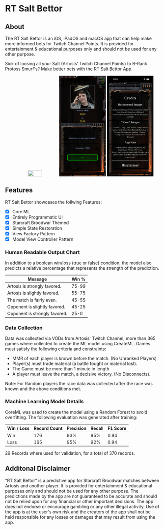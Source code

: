 # RT Salt Bettor

## About
The RT Salt Bettor is an iOS, iPadOS and macOS app that can help make more informed bets for Twitch Channel Points. 
It is provided for entertainment & educational purposes only and should not be used for any other purpose.

Sick of loosing all your Salt (Artosis' Twitch Channel Points) to B-Rank Protoss Smurf's? 
Make better bets with the RT Salt Bettor App.

<p align="center">
    <img src="https://github.com/rloniello/RT-Salt-Bettor/blob/main/RT%20Salt%20Bettor/Resources/screenplay.gif" width=30% height=30%/>
    <img src="https://github.com/rloniello/RT-Salt-Bettor/blob/main/RT%20Salt%20Bettor/Resources/screenshot-main.png" width=30% height=30%/>
    <img src="https://github.com/rloniello/RT-Salt-Bettor/blob/main/RT%20Salt%20Bettor/Resources/screenshot-credits.png" width=30% height=30%/>
</p>

## Features
RT Salt Bettor showcases the follwing Features:

- [x] Core ML
- [x] Entirely Programmatic UI
- [x] Starcraft Broodwar Themed
- [x] Simple State Restoration
- [x] View Factory Pattern
- [x] Model View Controller Pattern

### Human Readable Output Chart

In addition to a boolean win/loss (true or false) condition, 
the model also predicts a relative percentage that represents the strength of the prediction.   

| Message     | Win % |
| ----------- | ----------- |
| Artosis is strongly favored. | 75-99 |
| Artosis is slightly favored. | 55-75 |
| The match is fairly even.    | 45-55 |
| Opponent is slightly favored. | 45-25 |
| Opponent is strongly favored.| 25-0 |

### Data Collection

Data was collected via VODs from Artosis' Twitch Channel, more than 365 games where collected to create the ML model using CreateML. 
Games must satisfy the following criteria and constraints: 
* MMR of each player is known before the match. (No Unranked Players)
* Player(s) must trade material (a battle fought or material lost).
* The Game must be more than 1 minute in length.
* A player must leave the match, a decisive victory. (No Disconnects).

Note: For Random players the race data was collected after the race was known and the above conditions met. 

### Machine Learning Model Details

CoreML was used to create the model using a Random Forest to avoid overfitting. 
The following evaluation was generated after training:

| Win / Loss | Record Count | Precision | Recall | F1 Score | 
| ---------- | ------------ | --------- | ------ | -------- |
| Win        |      176     |   93%     |  95%   |   0.94   |
| Loss       |      165     |   95%     |  92%   |   0.94   |

29 Records where used for validation, for a total of 370 records.

## Additonal Disclaimer
"RT Salt Bettor" is a predictive app for Starcraft Broodwar matches between Artosis and another player. It is provided for entertainment & educational purposes only and should not be used for any other purpose. The predictions made by the app are not guaranteed to be accurate and should not be relied upon for any financial or other important decisions. The app does not endorse or encourage gambling or any other illegal activity. Use of the app is at the user's own risk and the creators of the app shall not be held responsible for any losses or damages that may result from using the app.
